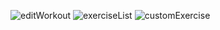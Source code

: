 ![editWorkout](https://github.com/cqyao/gym-tracker/assets/116619110/7e44e1ec-d4a4-4860-8f32-70f1c820a652)
![exerciseList](https://github.com/cqyao/gym-tracker/assets/116619110/832a04ae-eec3-48a7-a052-329b5ba231ad)
![customExercise](https://github.com/cqyao/gym-tracker/assets/116619110/c2ed6144-f2f4-4cad-b097-5accd528d86c)
